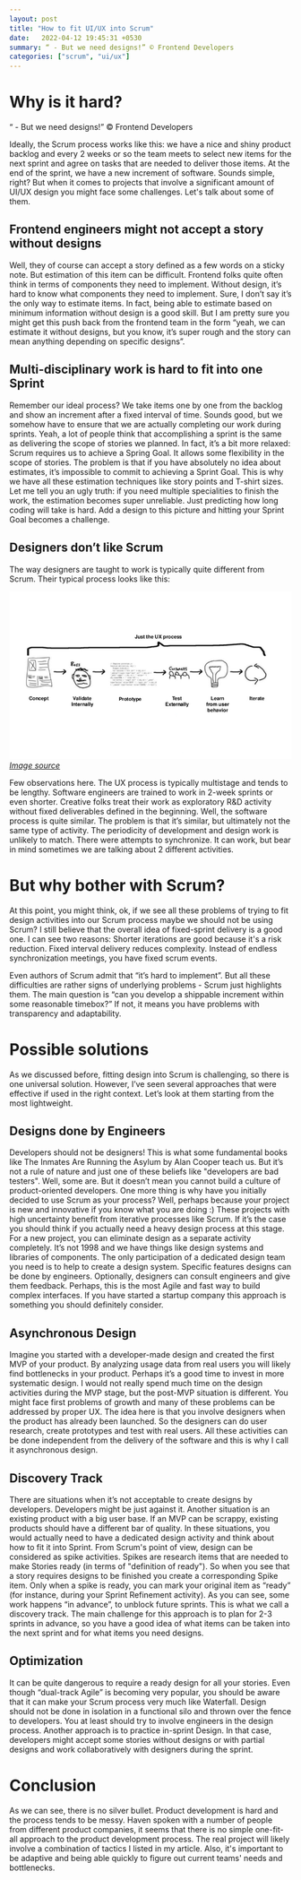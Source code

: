 ```yaml
---
layout: post
title: "How to fit UI/UX into Scrum"
date:   2022-04-12 19:45:31 +0530
summary: “ - But we need designs!” © Frontend Developers
categories: ["scrum", "ui/ux"]
---
```


# Why is it hard?

“ - But we need designs!” © Frontend Developers

Ideally, the Scrum process works like this: we have a nice and shiny product backlog and every 2 weeks or so the team meets to select new items for the next sprint and agree on tasks that are needed to deliver those items. At the end of the sprint, we have a new increment of software. Sounds simple, right? But when it comes to projects that involve a significant amount of UI/UX design you might face some challenges. Let's talk about some of them.

## Frontend engineers might not accept a story without designs
Well, they of course can accept a story defined as a few words on a sticky note. But estimation of this item can be difficult. Frontend folks quite often think in terms of components they need to implement. Without design, it’s hard to know what components they need to implement. Sure, I don’t say it’s the only way to estimate items. In fact, being able to estimate based on minimum information without design is a good skill. But I am pretty sure you might get this push back from the frontend team in the form “yeah, we can estimate it without designs, but you know, it’s super rough and the story can mean anything depending on specific designs”.

## Multi-disciplinary work is hard to fit into one Sprint
Remember our ideal process? We take items one by one from the backlog and show an increment after a fixed interval of time. Sounds good, but we somehow have to ensure that we are actually completing our work during sprints. Yeah, a lot of people think that accomplishing a sprint is the same as delivering the scope of stories we planned. In fact, it’s a bit more relaxed: Scrum requires us to achieve a Spring Goal. It allows some flexibility in the scope of stories. The problem is that if you have absolutely no idea about estimates, it’s impossible to commit to achieving a Sprint Goal. This is why we have all these estimation techniques like story points and T-shirt sizes. Let me tell you an ugly truth: if you need multiple specialities to finish the work, the estimation becomes super unreliable. Just predicting how long coding will take is hard. Add a design to this picture and hitting your Sprint Goal becomes a challenge.

## Designers don’t like Scrum
The way designers are taught to work is typically quite different from Scrum. Their typical process looks like this:

![Lean UX](/lean_ux.png)
*[Image source](https://uxplanet.org/lean-ux-how-to-get-started-bb3771697e2)*

Few observations here. The UX process is typically multistage and tends to be lengthy. Software engineers are trained to work in 2-week sprints or even shorter. Creative folks treat their work as exploratory R&D activity without fixed deliverables defined in the beginning. Well, the software process is quite similar. The problem is that it’s similar, but ultimately not the same type of activity. The periodicity of development and design work is unlikely to match. There were attempts to synchronize. It can work, but bear in mind sometimes we are talking about 2 different activities.

# But why bother with Scrum?
At this point, you might think, ok, if we see all these problems of trying to fit design activities into our Scrum process maybe we should not be using Scrum? I still believe that the overall idea of fixed-sprint delivery is a good one. I can see two reasons:
Shorter iterations are good because it's a risk reduction.
Fixed interval delivery reduces complexity. Instead of endless synchronization meetings, you have fixed scrum events.

Even authors of Scrum admit that “it’s hard to implement”. But all these difficulties are rather signs of underlying problems - Scrum just highlights them. The main question is “can you develop a shippable increment within some reasonable timebox?” If not, it means you have problems with transparency and adaptability.

# Possible solutions
As we discussed before, fitting design into Scrum is challenging, so there is one universal solution. However, I’ve seen several approaches that were effective if used in the right context. Let’s look at them starting from the most lightweight.

## Designs done by Engineers
Developers should not be designers! This is what some fundamental books like The Inmates Are Running the Asylum by Alan Cooper teach us. But it’s not a rule of nature and just one of these beliefs like "developers are bad testers". Well, some are. But it doesn’t mean you cannot build a culture of product-oriented developers. One more thing is why have you initially decided to use Scrum as your process? Well, perhaps because your project is new and innovative if you know what you are doing :) These projects with high uncertainty benefit from iterative processes like Scrum. If it’s the case you should think if you actually need a heavy design process at this stage. For a new project, you can eliminate design as a separate activity completely. It’s not 1998 and we have things like design systems and libraries of components. The only participation of a dedicated design team you need is to help to create a design system. Specific features designs can be done by engineers. Optionally, designers can consult engineers and give them feedback. Perhaps, this is the most Agile and fast way to build complex interfaces. If you have started a startup company this approach is something you should definitely consider.

## Asynchronous Design
Imagine you started with a developer-made design and created the first MVP of your product. By analyzing usage data from real users you will likely find bottlenecks in your product. Perhaps it’s a good time to invest in more systematic design. I would not really spend much time on the design activities during the MVP stage, but the post-MVP situation is different. You might face first problems of growth and many of these problems can be addressed by proper UX. The idea here is that you involve designers when the product has already been launched. So the designers can do user research, create prototypes and test with real users. All these activities can be done independent from the delivery of the software and this is why I call it asynchronous design.

## Discovery Track
There are situations when it’s not acceptable to create designs by developers. Developers might be just against it. Another situation is an existing product with a big user base. If an MVP can be scrappy, existing products should have a different bar of quality. In these situations, you would actually need to have a dedicated design activity and think about how to fit it into Sprint. From Scrum's point of view, design can be considered as spike activities. Spikes are research items that are needed to make Stories ready (in terms of "definition of ready"). So when you see that a story requires designs to be finished you create a corresponding Spike item. Only when a spike is ready, you can mark your original item as “ready” (for instance, during your Sprint Refinement activity). As you can see, some work happens “in advance”, to unblock future sprints. This is what we call a discovery track. The main challenge for this approach is to plan for 2-3 sprints in advance, so you have a good idea of what items can be taken into the next sprint and for what items you need designs.

## Optimization
It can be quite dangerous to require a ready design for all your stories. Even though “dual-track Agile” is becoming very popular, you should be aware that it can make your Scrum process very much like Waterfall. Design should not be done in isolation in a functional silo and thrown over the fence to developers. You at least should try to involve engineers in the design process. Another approach is to practice in-sprint Design. In that case, developers might accept some stories without designs or with partial designs and work collaboratively with designers during the sprint.

# Conclusion
As we can see, there is no silver bullet. Product development is hard and the process tends to be messy. Haven spoken with a number of people from different product companies, it seems that there is no simple one-fit-all approach to the product development process. The real project will likely involve a combination of tactics I listed in my article. Also, it's important to be adaptive and being able quickly to figure out current teams' needs and bottlenecks. 
